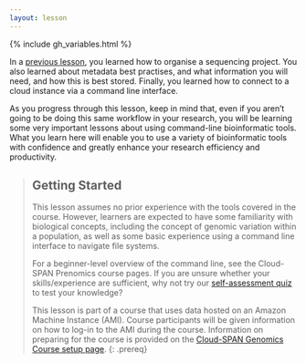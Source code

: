 ```yaml
---
layout: lesson
---
```


{% include gh_variables.html %}

In a [previous lesson](https://cloud-span.github.io/01genomics/), you learned how to organise a sequencing project. You also learned about metadata best practises, and what information you will need, and how this is best stored. Finally, you learned how to connect to a cloud instance via a command line interface.

As you progress through this lesson, keep in mind that, even if you aren’t going to be doing this same workflow in your research, you will be learning some very important lessons about using command-line bioinformatic tools. What you learn here will enable you to use a variety of bioinformatic tools with confidence and greatly enhance your research efficiency and productivity.

> ## Getting Started
>
> This lesson assumes no prior experience with the tools covered in the course.
> However, learners are expected to have some familiarity with biological concepts,
> including the concept of genomic variation within a population, 
as well as some basic experience using a command line interface to navigate file systems.  
>
> For a beginner-level overview of the command line, see the Cloud-SPAN Prenomics course pages.
> If you are unsure whether your skills/experience are sufficient, why not try our [self-assessment quiz](https://shiny.york.ac.uk/er13/prenomics-quiz/#section-why) to test your knowledge?
>
> This lesson is part of a course that uses data hosted on an Amazon Machine Instance (AMI). Course participants will be given
> information on how
> to log-in to the AMI during the course. Information on preparing for the course is provided on the [Cloud-SPAN Genomics Course setup page](https://cloud-span.github.io/01genomics/setup.html).
{: .prereq}
